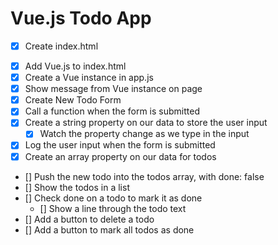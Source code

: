 # Vue.js Todo App

- [x] Create index.html

* [X] Add Vue.js to index.html
* [X] Create a Vue instance in app.js
* [X] Show message from Vue instance on page
* [X] Create New Todo Form
* [X] Call a function when the form is submitted
* [X] Create a string property on our data to store the user input
  - [X] Watch the property change as we type in the input
* [X] Log the user input when the form is submitted
* [X] Create an array property on our data for todos
* [] Push the new todo into the todos array, with done: false
* [] Show the todos in a list
* [] Check done on a todo to mark it as done
  - [] Show a line through the todo text
* [] Add a button to delete a todo
* [] Add a button to mark all todos as done

